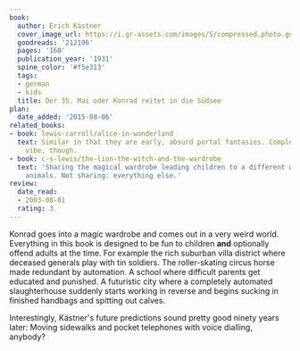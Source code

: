 ```yaml
---
book:
  author: Erich Kästner
  cover_image_url: https://i.gr-assets.com/images/S/compressed.photo.goodreads.com/books/1172741864l/212196.jpg
  goodreads: '212196'
  pages: '160'
  publication_year: '1931'
  spine_color: '#f5e313'
  tags:
  - german
  - kids
  title: Der 35. Mai oder Konrad reitet in die Südsee
plan:
  date_added: '2015-08-06'
related_books:
- book: lewis-carroll/alice-in-wonderland
  text: Similar in that they are early, absurd portal fantasies. Completely different
    vibe, though.
- book: c-s-lewis/the-lion-the-witch-and-the-wardrobe
  text: 'Sharing the magical wardrobe leading children to a different world and talking
    animals. Not sharing: everything else.'
review:
  date_read:
  - 2003-08-01
  rating: 3
---
```


Konrad goes into a magic wardrobe and comes out in a very weird world. Everything in this book is designed to be fun to
children **and** optionally offend adults at the time. For example the rich suburban villa district where deceased
generals play with tin soldiers. The roller-skating circus horse made redundant by automation. A school where difficult
parents get educated and punished. A futuristic city where a completely automated slaughterhouse suddenly starts working
in reverse and begins sucking in finished handbags and spitting out calves.

Interestingly, Kästner's future predictions sound pretty good ninety years later: Moving sidewalks and pocket telephones
with voice dialling, anybody?

